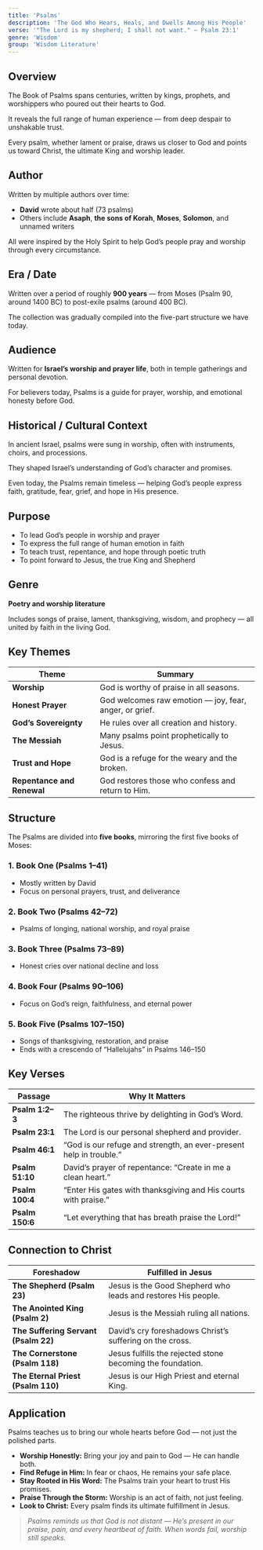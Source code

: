 ```yaml
---
title: 'Psalms'
description: 'The God Who Hears, Heals, and Dwells Among His People'
verse: '"The Lord is my shepherd; I shall not want." — Psalm 23:1'
genre: 'Wisdom'
group: 'Wisdom Literature'
---
```


## Overview

The Book of Psalms spans centuries, written by kings, prophets, and worshippers who poured out their hearts to God.

It reveals the full range of human experience — from deep despair to unshakable trust.

Every psalm, whether lament or praise, draws us closer to God and points us toward Christ, the ultimate King and worship leader.

## Author

Written by multiple authors over time:
- **David** wrote about half (73 psalms)
- Others include **Asaph**, **the sons of Korah**, **Moses**, **Solomon**, and unnamed writers

All were inspired by the Holy Spirit to help God’s people pray and worship through every circumstance.

## Era / Date

Written over a period of roughly **900 years** — from Moses (Psalm 90, around 1400 BC) to post-exile psalms (around 400 BC).

The collection was gradually compiled into the five-part structure we have today.

## Audience

Written for **Israel’s worship and prayer life**, both in temple gatherings and personal devotion.

For believers today, Psalms is a guide for prayer, worship, and emotional honesty before God.

## Historical / Cultural Context

In ancient Israel, psalms were sung in worship, often with instruments, choirs, and processions.

They shaped Israel’s understanding of God’s character and promises.

Even today, the Psalms remain timeless — helping God’s people express faith, gratitude, fear, grief, and hope in His presence.

## Purpose
- To lead God’s people in worship and prayer
- To express the full range of human emotion in faith
- To teach trust, repentance, and hope through poetic truth
- To point forward to Jesus, the true King and Shepherd


## Genre

**Poetry and worship literature**

Includes songs of praise, lament, thanksgiving, wisdom, and prophecy — all united by faith in the living God.

## Key Themes


| Theme | Summary |
|-------|----------|
| **Worship** | God is worthy of praise in all seasons. |
| **Honest Prayer** | God welcomes raw emotion — joy, fear, anger, or grief. |
| **God’s Sovereignty** | He rules over all creation and history. |
| **The Messiah** | Many psalms point prophetically to Jesus. |
| **Trust and Hope** | God is a refuge for the weary and the broken. |
| **Repentance and Renewal** | God restores those who confess and return to Him. |

## Structure


The Psalms are divided into **five books**, mirroring the first five books of Moses:

### 1. Book One (Psalms 1–41)
- Mostly written by David
- Focus on personal prayers, trust, and deliverance


### 2. Book Two (Psalms 42–72)
- Psalms of longing, national worship, and royal praise


### 3. Book Three (Psalms 73–89)
- Honest cries over national decline and loss


### 4. Book Four (Psalms 90–106)
- Focus on God’s reign, faithfulness, and eternal power


### 5. Book Five (Psalms 107–150)
- Songs of thanksgiving, restoration, and praise
- Ends with a crescendo of “Hallelujahs” in Psalms 146–150


## Key Verses


| Passage | Why It Matters |
|----------|----------------|
| **Psalm 1:2–3** | The righteous thrive by delighting in God’s Word. |
| **Psalm 23:1** | The Lord is our personal shepherd and provider. |
| **Psalm 46:1** | “God is our refuge and strength, an ever-present help in trouble.” |
| **Psalm 51:10** | David’s prayer of repentance: “Create in me a clean heart.” |
| **Psalm 100:4** | “Enter His gates with thanksgiving and His courts with praise.” |
| **Psalm 150:6** | “Let everything that has breath praise the Lord!” |

## Connection to Christ


| Foreshadow | Fulfilled in Jesus |
|-------------|-------------------|
| **The Shepherd (Psalm 23)** | Jesus is the Good Shepherd who leads and restores His people. |
| **The Anointed King (Psalm 2)** | Jesus is the Messiah ruling all nations. |
| **The Suffering Servant (Psalm 22)** | David’s cry foreshadows Christ’s suffering on the cross. |
| **The Cornerstone (Psalm 118)** | Jesus fulfills the rejected stone becoming the foundation. |
| **The Eternal Priest (Psalm 110)** | Jesus is our High Priest and eternal King. |

## Application

Psalms teaches us to bring our whole hearts before God — not just the polished parts.
- **Worship Honestly:** Bring your joy and pain to God — He can handle both.
- **Find Refuge in Him:** In fear or chaos, He remains your safe place.
- **Stay Rooted in His Word:** The Psalms train your heart to trust His promises.
- **Praise Through the Storm:** Worship is an act of faith, not just feeling.
- **Look to Christ:** Every psalm finds its ultimate fulfillment in Jesus.


> *Psalms reminds us that God is not distant — He’s present in our praise, pain, and every heartbeat of faith. When words fail, worship still speaks.*
